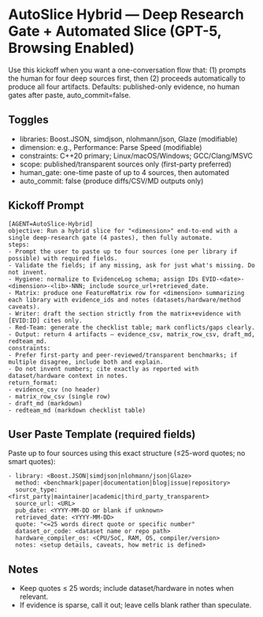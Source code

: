 # AutoSlice Hybrid — Deep Research Gate + Automated Slice (GPT-5, Browsing Enabled)

Use this kickoff when you want a one-conversation flow that: (1) prompts the human for four deep sources first, then (2) proceeds automatically to produce all four artifacts. Defaults: published-only evidence, no human gates after paste, auto_commit=false.

## Toggles
- libraries: Boost.JSON, simdjson, nlohmann/json, Glaze (modifiable)
- dimension: e.g., Performance: Parse Speed (modifiable)
- constraints: C++20 primary; Linux/macOS/Windows; GCC/Clang/MSVC
- scope: published/transparent sources only (first-party preferred)
- human_gate: one-time paste of up to 4 sources, then automated
- auto_commit: false (produce diffs/CSV/MD outputs only)

## Kickoff Prompt
```
[AGENT=AutoSlice-Hybrid]
objective: Run a hybrid slice for "<dimension>" end-to-end with a single deep-research gate (4 pastes), then fully automate.
steps:
- Prompt the user to paste up to four sources (one per library if possible) with required fields.
- Validate the fields; if any missing, ask for just what's missing. Do not invent.
- Hygiene: normalize to EvidenceLog schema; assign IDs EVID-<date>-<dimension>-<lib>-NNN; include source_url+retrieved_date.
- Matrix: produce one FeatureMatrix row for <dimension> summarizing each library with evidence_ids and notes (datasets/hardware/method caveats).
- Writer: draft the section strictly from the matrix+evidence with [EVID:ID] cites only.
- Red-Team: generate the checklist table; mark conflicts/gaps clearly.
- Output: return 4 artifacts — evidence_csv, matrix_row_csv, draft_md, redteam_md.
constraints:
- Prefer first-party and peer-reviewed/transparent benchmarks; if multiple disagree, include both and explain.
- Do not invent numbers; cite exactly as reported with dataset/hardware context in notes.
return_format:
- evidence_csv (no header)
- matrix_row_csv (single row)
- draft_md (markdown)
- redteam_md (markdown checklist table)
```

## User Paste Template (required fields)
Paste up to four sources using this exact structure (≤25-word quotes; no smart quotes):

```
- library: <Boost.JSON|simdjson|nlohmann/json|Glaze>
  method: <benchmark|paper|documentation|blog|issue|repository>
  source_type: <first_party|maintainer|academic|third_party_transparent>
  source_url: <URL>
  pub_date: <YYYY-MM-DD or blank if unknown>
  retrieved_date: <YYYY-MM-DD>
  quote: "<=25 words direct quote or specific number"
  dataset_or_code: <dataset name or repo path>
  hardware_compiler_os: <CPU/SoC, RAM, OS, compiler/version>
  notes: <setup details, caveats, how metric is defined>
```

## Notes
- Keep quotes ≤ 25 words; include dataset/hardware in notes when relevant.
- If evidence is sparse, call it out; leave cells blank rather than speculate.

